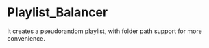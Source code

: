 # Playlist_Balancer
It creates a pseudorandom playlist, with folder path support for more convenience.

